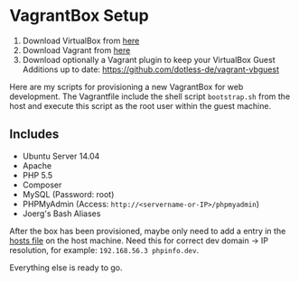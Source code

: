 # VagrantBox Setup

1. Download VirtualBox from [here](https://www.virtualbox.org/wiki/Downloads)
2. Download Vagrant from [here](http://www.vagrantup.com/downloads.html)
3. Download optionally a Vagrant plugin to keep your VirtualBox Guest Additions up to date: https://github.com/dotless-de/vagrant-vbguest

Here are my scripts for provisioning a new VagrantBox for web development.
The Vagrantfile include the shell script `bootstrap.sh` from the host and execute this script as the root user within the guest machine.

## Includes

- Ubuntu Server 14.04
- Apache
- PHP 5.5
- Composer
- MySQL (Password: root)
- PHPMyAdmin (Access: `http://<servername-or-IP>/phpmyadmin`)
- Joerg's Bash Aliases

After the box has been provisioned, maybe only need to add a entry in the [hosts file](http://www.howtogeek.com/howto/27350/beginner-geek-how-to-edit-your-hosts-file) on the host machine.
Need this for correct dev domain -> IP resolution, for example: `192.168.56.3 phpinfo.dev`.

Everything else is ready to go.